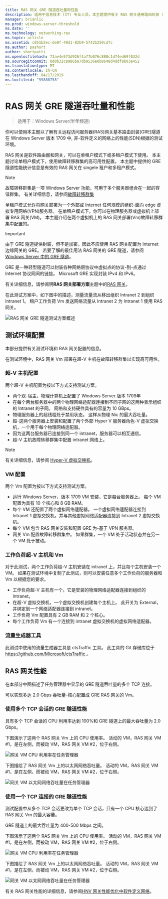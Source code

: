 ```yaml
---
title: RAS 网关 GRE 隧道吞吐量和性能
description: 适用于信息技术 (IT) 专业人员，本主题提供有关 RAS 网关通用路由封装 (GRE) 隧道的吞吐量性能信息。
manager: brianlic
ms.prod: windows-server-threshold
ms.date: ''
ms.technology: networking-ras
ms.topic: article
ms.assetid: c051b2ec-de0f-49d1-82b9-5742b259cd7c
ms.author: pashort
author: shortpatti
ms.openlocfilehash: 73ae4e573d926f4a77b076c880c1d74ed69f032d
ms.sourcegitcommit: 0d0b32c8986ba7db9536e0b8648d4ddf9b03e452
ms.translationtype: MT
ms.contentlocale: zh-CN
ms.lasthandoff: 04/17/2019
ms.locfileid: "59880758"
---
```

# <a name="ras-gateway-gre-tunnel-throughput-and-performance"></a>RAS 网关 GRE 隧道吞吐量和性能

>适用于：Windows Server\(半年频道\)

你可以使用本主题以了解有关远程访问服务器\(RAS\)网关基本路由封装\(GRE\)隧道在 Windows Server 版本 1709 中, 非-软件定义的网络上的性能\(SDN\)根据的测试环境。

RAS 网关是软件路由器和网关，可以在单租户模式下或多租户模式下使用。 本主题讨论单租户模式下，使用故障转移群集的高可用性配置。 本主题中提供的 GRE 隧道性能统计信息是有效的 RAS 网关在 singele 租户和多租户模式。

>[!NOTE]
>故障转移群集是一项 Windows Server 功能，可用于多个服务器组合在一起的容错群集。 有关详细信息，请参阅[故障转移群集](../../../failover-clustering/failover-clustering-overview.md)

单租户模式允许将网关部署为一个外部或 Internet 任何规模的组织\-面向 edge 虚拟专用网络\(VPN\)服务器。 在单租户模式下，你可以在物理服务器或虚拟机上部署 RAS 网关\(VM\)。 本主题介绍在两个虚拟机上的 RAS 网关部署\(Vm\)故障转移群集中配置的。

>[!IMPORTANT]
>由于 GRE 隧道提供封装，但不是加密，因此不应使用 RAS 网关配置为 Internet 边缘网关的 GRE。 若要了解的最佳用法 RAS 网关的 GRE 隧道，请参阅[Windows Server 中的 GRE 隧道](gre-tunneling-windows-server.md)。

GRE 是一种轻型隧道可以封装各种网络层协议中虚拟点的协议\-到\-点通过 Internet 协议网间的链接。 Microsoft GRE 实现封装 IPv4 和 IPv6。

有关详细信息，请参阅明**RAS 网关部署方案**主题中的[RAS 网关](https://docs.microsoft.com/windows-server/remote/remote-access/ras-gateway/ras-gateway#bkmk_deploy)。 

在此测试方案中，如下图中的描述，测量流量流从移出组织 Intranet 2 到组织 Intranet 1。 租户工作负荷 Vm 发送网络流量从 Intranet 2 为 Intranet 1 使用 RAS 网关。

![RAS 网关 GRE 隧道测试方案概述](../../media/GRE-Tunnel-Perf/Gre-Infrastructure.jpg)

## <a name="test-environment-configuration"></a>测试环境配置

本部分提供有关测试环境和 RAS 网关配置的信息。

在测试环境中，RAS 网关 Vm 部署在超\-V 主机在故障转移群集以实现高可用性。

### <a name="hyper-v-host-configuration"></a>超\-V 主机配置

两个超\-V 主机配置为按以下方式支持测试方案。 

- 两个双\-宿主，物理计算机上配置了 Windows Server 版本 1709年
- 在每个两台服务器中的两个物理网络适配器连接到不同子网的这两种表示组织的 Intranet 的子网。 网络和支持硬件具有的容量为 10 GBps。
- 物理服务器上的超线程处于禁用状态。 这样从物理 Nic 的最大吞吐量。
- 超\-这两个服务器上安装和配置了两个外部 Hyper V 服务器角色\-V 虚拟交换机，一个用于每个物理网络适配器。
- 因为这两台服务器已连接到同一个 intranet，服务器可以相互通信。
- 超\-V 主机故障转移群集中配置 intranet 网络上。 

>[!NOTE]
>有关详细信息，请参阅 [Hyper-V 虚拟交换机](https://docs.microsoft.com/windows-server/virtualization/hyper-v-virtual-switch/hyper-v-virtual-switch)。

### <a name="vm-configuration"></a>VM 配置

两个 Vm 配置为按以下方式支持测试方案。

- 运行 Windows Server，版本 1709 VM 安装，它是每台服务器上。 每个 VM 配置为具有 10 个核心和 8 GB RAM。
- 每个 VM 还配置了两个虚拟网络适配器。 一个虚拟网络适配器连接到 Intranet 1 虚拟交换机，并与其他虚拟网络适配器连接到 Intranet 2 虚拟交换机。
- 每个 VM 包含 RAS 网关安装和配置 GRE 为\-基于 VPN 服务器。
- 网关 Vm 配置故障转移群集中。 如果群集，一个 VM 处于活动状态并在另一个 VM 处于被动。

### <a name="workload-hyper-v-hosts-and-vms"></a>工作负荷超\-V 主机和 Vm

对于此测试，两个工作负荷超\-V 主机安装在 intranet 上，并且每个主机安装一个 VM。 如果在测试环境中复制了此测试，则可以安装任意多个工作负荷的服务器和 Vm 以根据您的要求。

- 工作负荷超\-V 主机有一个，它是安装的物理网络适配器连接到组织的 Intranet。
- 在超\-V 虚拟交换机，一个虚拟交换机创建每个主机上。 此开关为 External，并绑定到一个网络适配器连接到 intranet。
- 工作负荷 Vm 配置具有 2 GB RAM 和 2 个核心。
- 每个工作负荷 Vm 有一个连接到 intranet 虚拟交换机的虚拟网络适配器。

### <a name="traffic-generator-tool"></a>流量生成器工具

此测试中使用的流量生成器工具是 ctsTraffic 工具。 此工具的 Git 存储库位于[ https://github.com/Microsoft/ctsTraffic ](https://github.com/Microsoft/ctsTraffic)。

## <a name="ras-gateway-performance"></a>RAS 网关性能

在本部分中图描述了任务管理器中显示的 GRE 隧道吞吐量的多个 TCP 连接。

可以实现多达 2.0 Gbps 吞吐量\-核心配置成 GRE RAS 网关的 Vm。

### <a name="gre-tunnel-performance-with-multiple-tcp-sessions"></a>使用多个 TCP 会话的 GRE 隧道性能

具有多个 TCP 会话的 CPU 利用率达到 100%和 GRE 隧道上的最大吞吐量为 2.0 Gbps。

下图演示了这两个 RAS 网关 Vm 上的 CPU 使用率。 活动的 VM，RAS 网关 VM #1，是在左侧，而被动 VM，RAS 网关 VM #2，位于右侧。

![网关 VM CPU 利用率在任务管理器](../../media/GRE-Tunnel-Perf/Gre-Tunnel-01.jpg)

下图描绘了 RAS 网关 Vm 上的以太网网络吞吐量。 活动的 VM，RAS 网关 VM #1，是在左侧，而被动 VM，RAS 网关 VM #2，位于右侧。

![网关 VM 以太网网络吞吐量在任务管理器](../../media/GRE-Tunnel-Perf/Gre-Tunnel-02.jpg)


### <a name="gre-tunnel-performance-with-one-tcp-connection"></a>使用一个 TCP 连接的 GRE 隧道性能

测试配置中从多个 TCP 会话更改为单个 TCP 会话，只有一个 CPU 核心达到了 RAS 网关 Vm 的最大容量。

GRE 隧道上的最大吞吐量为 400-500 Mbps 之间。

下图演示了这两个 RAS 网关 Vm 上的 CPU 使用率。 活动的 VM，RAS 网关 VM #1，是在左侧，而被动 VM，RAS 网关 VM #2，位于右侧。

![网关 VM CPU 利用率在任务管理器](../../media/GRE-Tunnel-Perf/Gre-Tunnel-03.jpg)


下图描绘了 RAS 网关 Vm 上的以太网网络吞吐量。 活动的 VM，RAS 网关 VM #1，是在左侧，而被动 VM，RAS 网关 VM #2，位于右侧。

![网关 VM 以太网网络吞吐量在任务管理器](../../media/GRE-Tunnel-Perf/Gre-Tunnel-04.jpg)

有关 RAS 网关性能的详细信息，请参阅[HNV 网关性能优化中软件定义网络](https://docs.microsoft.com/windows-server/administration/performance-tuning/subsystem/software-defined-networking/hnv-gateway-performance)。